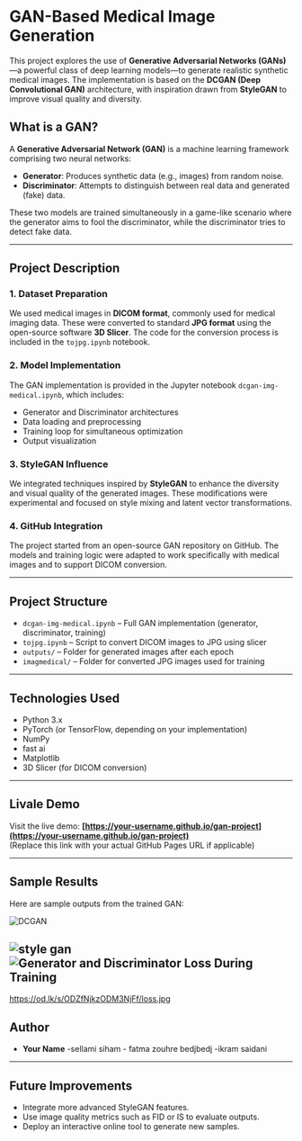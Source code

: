 
# GAN-Based Medical Image Generation

This project explores the use of **Generative Adversarial Networks (GANs)**—a powerful class of deep learning models—to generate realistic synthetic medical images. The implementation is based on the **DCGAN (Deep Convolutional GAN)** architecture, with inspiration drawn from **StyleGAN** to improve visual quality and diversity.

## What is a GAN?

A **Generative Adversarial Network (GAN)** is a machine learning framework comprising two neural networks:

- **Generator**: Produces synthetic data (e.g., images) from random noise.
- **Discriminator**: Attempts to distinguish between real data and generated (fake) data.

These two models are trained simultaneously in a game-like scenario where the generator aims to fool the discriminator, while the discriminator tries to detect fake data.

---
 
##  Project Description

### 1. Dataset Preparation
We used medical images in **DICOM format**, commonly used for medical imaging data. These were converted to standard **JPG format** using the open-source software **3D Slicer**. The code for the conversion process is included in the `tojpg.ipynb` notebook.

### 2. Model Implementation
The GAN implementation is provided in the Jupyter notebook `dcgan-img-medical.ipynb`, which includes:
- Generator and Discriminator architectures
- Data loading and preprocessing
- Training loop for simultaneous optimization
- Output visualization

### 3. StyleGAN Influence
We integrated techniques inspired by **StyleGAN** to enhance the diversity and visual quality of the generated images. These modifications were experimental and focused on style mixing and latent vector transformations.

### 4. GitHub Integration
The project started from an open-source GAN repository on GitHub. The models and training logic were adapted to work specifically with medical images and to support DICOM conversion.

---

##  Project Structure

- `dcgan-img-medical.ipynb` – Full GAN implementation (generator, discriminator, training)
- `tojpg.ipynb` – Script to convert DICOM images to JPG using slicer
- `outputs/` – Folder for generated images after each epoch
- `imagmedical/` – Folder for converted JPG images used for training

---

## Technologies Used

- Python 3.x
- PyTorch (or TensorFlow, depending on your implementation)
- NumPy
- fast ai
- Matplotlib
- 3D Slicer (for DICOM conversion)

---

##  Livale Demo

Visit the live demo: **[https://your-username.github.io/gan-project](https://your-username.github.io/gan-project)**  
(Replace this link with your actual GitHub Pages URL if applicable)

---

## Sample Results

Here are sample outputs from the trained GAN:

![DCGAN](https://od.lk/s/ODZfNjkzODM2OTRf/dcgansimple.jpg)

![style gan](https://od.lk/s/ODZfNjkzODM2OTZf/stylegan.jpg)
![Generator and Discriminator Loss During Training](https://od.lk/s/ODZfNjkzODM3NjFf/loss.jpg)
---
https://od.lk/s/ODZfNjkzODM3NjFf/loss.jpg
## Author

- **Your Name**
-sellami siham   - fatma zouhre bedjbedj   -ikram saidani
 
---

## Future Improvements

- Integrate more advanced StyleGAN features.
- Use image quality metrics such as FID or IS to evaluate outputs.
- Deploy an interactive online tool to generate new samples.
